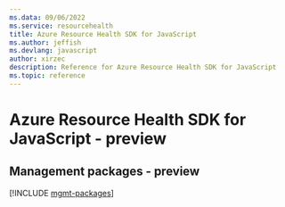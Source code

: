 ```yaml
---
ms.data: 09/06/2022
ms.service: resourcehealth
title: Azure Resource Health SDK for JavaScript
ms.author: jeffish
ms.devlang: javascript
author: xirzec
description: Reference for Azure Resource Health SDK for JavaScript
ms.topic: reference
---
```

# Azure Resource Health SDK for JavaScript - preview

## Management packages - preview
[!INCLUDE [mgmt-packages](resource-health-mgmt-index.md)]